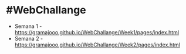 # #WebChallange
* Semana 1 - https://gramajooo.github.io/WebChallange/Week1/pages/index.html
* Semana 2 - https://gramajooo.github.io/WebChallange/Week2/pages/index.html